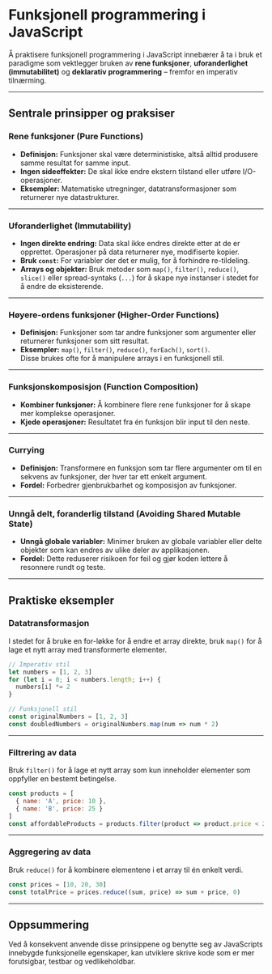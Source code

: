 # Funksjonell programmering i JavaScript

Å praktisere funksjonell programmering i JavaScript innebærer å ta i bruk et paradigme som vektlegger bruken av **rene funksjoner**, **uforanderlighet (immutabilitet)** og **deklarativ programmering** – fremfor en imperativ tilnærming.

---

## Sentrale prinsipper og praksiser

### Rene funksjoner (Pure Functions)

- **Definisjon:** Funksjoner skal være deterministiske, altså alltid produsere samme resultat for samme input.
- **Ingen sideeffekter:** De skal ikke endre ekstern tilstand eller utføre I/O-operasjoner.
- **Eksempler:** Matematiske utregninger, datatransformasjoner som returnerer nye datastrukturer.

---

### Uforanderlighet (Immutability)

- **Ingen direkte endring:** Data skal ikke endres direkte etter at de er opprettet. Operasjoner på data returnerer nye, modifiserte kopier.
- **Bruk `const`:** For variabler der det er mulig, for å forhindre re-tildeling.
- **Arrays og objekter:** Bruk metoder som `map()`, `filter()`, `reduce()`, `slice()` eller spread-syntaks (`...`) for å skape nye instanser i stedet for å endre de eksisterende.

---

### Høyere-ordens funksjoner (Higher-Order Functions)

- **Definisjon:** Funksjoner som tar andre funksjoner som argumenter eller returnerer funksjoner som sitt resultat.
- **Eksempler:** `map()`, `filter()`, `reduce()`, `forEach()`, `sort()`.  
  Disse brukes ofte for å manipulere arrays i en funksjonell stil.

---

### Funksjonskomposisjon (Function Composition)

- **Kombiner funksjoner:** Å kombinere flere rene funksjoner for å skape mer komplekse operasjoner.
- **Kjede operasjoner:** Resultatet fra én funksjon blir input til den neste.

---

### Currying

- **Definisjon:** Transformere en funksjon som tar flere argumenter om til en sekvens av funksjoner, der hver tar ett enkelt argument.
- **Fordel:** Forbedrer gjenbrukbarhet og komposisjon av funksjoner.

---

### Unngå delt, foranderlig tilstand (Avoiding Shared Mutable State)

- **Unngå globale variabler:** Minimer bruken av globale variabler eller delte objekter som kan endres av ulike deler av applikasjonen.
- **Fordel:** Dette reduserer risikoen for feil og gjør koden lettere å resonnere rundt og teste.

---

## Praktiske eksempler

### Datatransformasjon

I stedet for å bruke en for-løkke for å endre et array direkte, bruk `map()` for å lage et nytt array med transformerte elementer.

```javascript
// Imperativ stil
let numbers = [1, 2, 3]
for (let i = 0; i < numbers.length; i++) {
  numbers[i] *= 2
}

// Funksjonell stil
const originalNumbers = [1, 2, 3]
const doubledNumbers = originalNumbers.map(num => num * 2)
```

---

### Filtrering av data

Bruk `filter()` for å lage et nytt array som kun inneholder elementer som oppfyller en bestemt betingelse.

```javascript
const products = [
  { name: 'A', price: 10 },
  { name: 'B', price: 25 }
]
const affordableProducts = products.filter(product => product.price < 20)
```

---

### Aggregering av data

Bruk `reduce()` for å kombinere elementene i et array til én enkelt verdi.

```javascript
const prices = [10, 20, 30]
const totalPrice = prices.reduce((sum, price) => sum + price, 0)
```

---

## Oppsummering

Ved å konsekvent anvende disse prinsippene og benytte seg av JavaScripts innebygde funksjonelle egenskaper, kan utviklere skrive kode som er mer forutsigbar, testbar og vedlikeholdbar.
